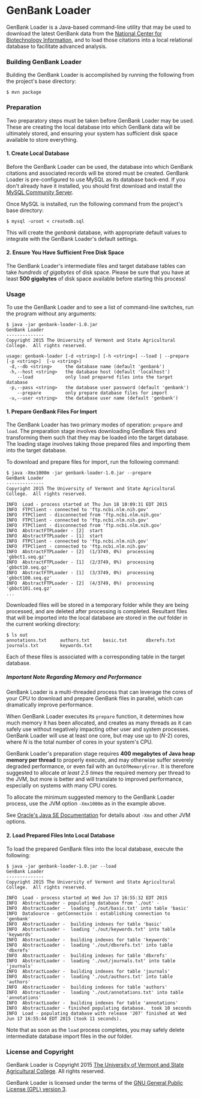 # GenBank Loader #

GenBank Loader is a Java-based command-line utility that may be used to download the latest GenBank data from the [National Center for Biotechnology Information](http://www.ncbi.nlm.nih.gov/), and to load those citations into a local relational database to facilitate advanced analysis. 

### Building GenBank Loader ###

Building the GenBank Loader is accomplished by running the following from the project's base directory:

    $ mvn package

### Preparation ###

Two preparatory steps must be taken before GenBank Loader may be used.  These are creating the local database into which GenBank data will be ultimately stored, and ensuring your system has sufficient disk space available to store everything.

#### 1. Create Local Database ####

Before the GenBank Loader can be used, the database into which GenBank citations and associated records will be stored must be created.  GenBank Loader is pre-configured to use MySQL as its database back-end.  If you don't already have it installed, you should first download and install the [MySQL Community Server](https://dev.mysql.com/downloads/mysql/).

Once MySQL is installed, run the following command from the project's base directory:

    $ mysql -uroot < createdb.sql

This will create the _genbank_ database, with appropriate default values to integrate with the GenBank Loader's default settings.

#### 2. Ensure You Have Sufficient Free Disk Space ####

The GenBank Loader's intermediate files and target database tables can take _hundreds of gigabytes_ of disk space.  Please be sure that you have at least **500 gigabytes** of disk space available before starting this process!

### Usage ###

To use the GenBank Loader and to see a list of command-line switches, run the program without any arguments:

    $ java -jar genbank-loader-1.0.jar 
    GenBank Loader
    --------------
    Copyright 2015 The University of Vermont and State Agricultural College.  All rights reserved.
    
    usage: genbank-loader [-d <string>] [-h <string>] --load | --prepare [-p <string>]  [-u <string>]
     -d,--db <string>     the database name (default 'genbank')
     -h,--host <string>   the database host (default 'localhost')
        --load            only load prepared files into the target database
     -p,--pass <string>   the database user password (default 'genbank')
        --prepare         only prepare database files for import
     -u,--user <string>   the database user name (default 'genbank')

#### 1. Prepare GenBank Files For Import ####

The GenBank Loader has two primary modes of operation: `prepare` and `load`.  The preparation stage involves downloading GenBank files and transforming them such that they may be loaded into the target database.  The loading stage involves taking those prepared files and importing them into the target database.
 
To download and prepare files for import, run the following command:

    $ java -Xmx1000m -jar genbank-loader-1.0.jar --prepare
    GenBank Loader
    --------------
    Copyright 2015 The University of Vermont and State Agricultural College.  All rights reserved.
    
    INFO  Load - process started at Thu Jun 18 10:09:31 EDT 2015
    INFO  FTPClient - connected to 'ftp.ncbi.nlm.nih.gov'
    INFO  FTPClient - disconnected from 'ftp.ncbi.nlm.nih.gov'
    INFO  FTPClient - connected to 'ftp.ncbi.nlm.nih.gov'
    INFO  FTPClient - disconnected from 'ftp.ncbi.nlm.nih.gov'
    INFO  AbstractFTPLoader - [2]  start
    INFO  AbstractFTPLoader - [1]  start
    INFO  FTPClient - connected to 'ftp.ncbi.nlm.nih.gov'
    INFO  FTPClient - connected to 'ftp.ncbi.nlm.nih.gov'
    INFO  AbstractFTPLoader - [2]  (1/3749, 0%)  processing 'gbbct1.seq.gz'
    INFO  AbstractFTPLoader - [1]  (2/3749, 0%)  processing 'gbbct10.seq.gz'
    INFO  AbstractFTPLoader - [1]  (3/3749, 0%)  processing 'gbbct100.seq.gz'
    INFO  AbstractFTPLoader - [2]  (4/3749, 0%)  processing 'gbbct101.seq.gz'
    ...

Downloaded files will be stored in a temporary folder while they are being processed, and are deleted after processing is completed.  Resultant files that will be imported into the local database are stored in the _out_ folder in the current working directory:

    $ ls out
    annotations.txt		authors.txt		basic.txt		dbxrefs.txt		journals.txt		keywords.txt

Each of these files is associated with a corresponding table in the target database.

##### Important Note Regarding Memory and Performance #####

GenBank Loader is a multi-threaded process that can leverage the cores of your CPU to download and prepare GenBank files in parallel, which can dramatically improve performance.

When GenBank Loader executes its `prepare` function, it determines how much memory it has been allocated, and creates as many threads as it can safely use without negatively impacting other user and system processes.  GenBank Loader will use at least one core, but may use up to (_N_-2) cores, where _N_ is the total number of cores in your system's CPU.

GenBank Loader's preparation stage requires **400 megabytes of Java heap memory per thread** to properly execute, and may otherwise suffer severely degraded performance, or even fail with an `OutOfMemoryError`.  It is therefore suggested to allocate _at least 2.5 times_ the required memory per thread to the JVM, but more is better and will translate to improved performance, especially on systems with many CPU cores.

To allocate the minimum suggested memory to the GenBank Loader process, use the JVM option `-Xmx1000m` as in the example above.
 
See [Oracle's Java SE Documentation](http://docs.oracle.com/javase/7/docs/technotes/tools/windows/java.html) for details about `-Xmx` and other JVM options.

#### 2. Load Prepared Files Into Local Database ####

To load the prepared GenBank files into the local database, execute the following:

    $ java -jar genbank-loader-1.0.jar --load
    GenBank Loader
    --------------
    Copyright 2015 The University of Vermont and State Agricultural College.  All rights reserved.
    
    INFO  Load - process started at Wed Jun 17 16:55:32 EDT 2015
    INFO  AbstractLoader - populating database from './out' -
    INFO  AbstractLoader -  loading './out/basic.txt' into table 'basic'
    INFO  DataSource - getConnection : establishing connection to 'genbank'
    INFO  AbstractLoader -  building indexes for table 'basic'
    INFO  AbstractLoader -  loading './out/keywords.txt' into table 'keywords'
    INFO  AbstractLoader -  building indexes for table 'keywords'
    INFO  AbstractLoader -  loading './out/dbxrefs.txt' into table 'dbxrefs'
    INFO  AbstractLoader -  building indexes for table 'dbxrefs'
    INFO  AbstractLoader -  loading './out/journals.txt' into table 'journals'
    INFO  AbstractLoader -  building indexes for table 'journals'
    INFO  AbstractLoader -  loading './out/authors.txt' into table 'authors'
    INFO  AbstractLoader -  building indexes for table 'authors'
    INFO  AbstractLoader -  loading './out/annotations.txt' into table 'annotations'
    INFO  AbstractLoader -  building indexes for table 'annotations'
    INFO  AbstractLoader - finished populating database.  took 10 seconds
    INFO  Load - populating database with release '207' finished at Wed Jun 17 16:55:44 EDT 2015 (took 11 seconds).

Note that as soon as the `load` process completes, you may safely delete intermediate database import files in the _out_ folder.

### License and Copyright ###

GenBank Loader is Copyright 2015 [The University of Vermont and State Agricultural College](https://www.uvm.edu/).  All rights reserved.

GenBank Loader is licensed under the terms of the [GNU General Public License (GPL) version 3](https://www.gnu.org/licenses/gpl-3.0-standalone.html).